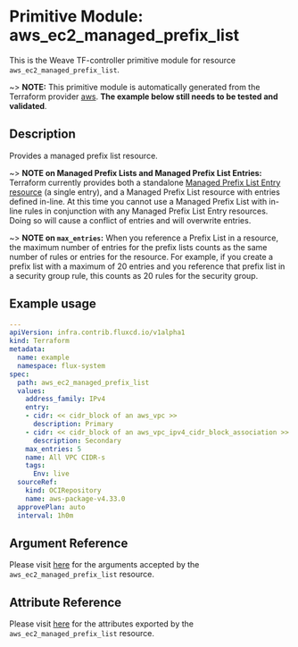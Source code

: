
# Primitive Module: aws_ec2_managed_prefix_list

This is the Weave TF-controller primitive module for resource `aws_ec2_managed_prefix_list`.

~> **NOTE:** This primitive module is automatically generated from the Terraform provider [aws](https://registry.terraform.io/providers/hashicorp/aws/latest/docs/resources/ec2_managed_prefix_list). **The example below still needs to be tested and validated**.

## Description

Provides a managed prefix list resource.

~> **NOTE on Managed Prefix Lists and Managed Prefix List Entries:** Terraform
currently provides both a standalone [Managed Prefix List Entry resource](ec2_managed_prefix_list_entry.html) (a single entry),
and a Managed Prefix List resource with entries defined in-line. At this time you
cannot use a Managed Prefix List with in-line rules in conjunction with any Managed
Prefix List Entry resources. Doing so will cause a conflict of entries and will overwrite entries.

~> **NOTE on `max_entries`:** When you reference a Prefix List in a resource,
the maximum number of entries for the prefix lists counts as the same number of rules
or entries for the resource. For example, if you create a prefix list with a maximum
of 20 entries and you reference that prefix list in a security group rule, this counts
as 20 rules for the security group.

## Example usage

```yaml
---
apiVersion: infra.contrib.fluxcd.io/v1alpha1
kind: Terraform
metadata:
  name: example
  namespace: flux-system
spec:
  path: aws_ec2_managed_prefix_list
  values:
    address_family: IPv4
    entry:
    - cidr: << cidr_block of an aws_vpc >>
      description: Primary
    - cidr: << cidr_block of an aws_vpc_ipv4_cidr_block_association >>
      description: Secondary
    max_entries: 5
    name: All VPC CIDR-s
    tags:
      Env: live
  sourceRef:
    kind: OCIRepository
    name: aws-package-v4.33.0
  approvePlan: auto
  interval: 1h0m
```

## Argument Reference

Please visit [here](https://registry.terraform.io/providers/hashicorp/aws/latest/docs/resources/ec2_managed_prefix_list#argument-reference) for the arguments accepted by the `aws_ec2_managed_prefix_list` resource.

## Attribute Reference

Please visit [here](https://registry.terraform.io/providers/hashicorp/aws/latest/docs/resources/ec2_managed_prefix_list#attributes-reference) for the attributes exported by the `aws_ec2_managed_prefix_list` resource.
